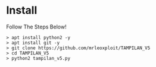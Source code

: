 # Install
Follow The Steps Below!

```python2
> apt install python2 -y
> apt install git -y
> git clone https://github.com/mrleoxploit/TAMPILAN_V5
> cd TAMPILAN_V5
> python2 tampilan_v5.py
